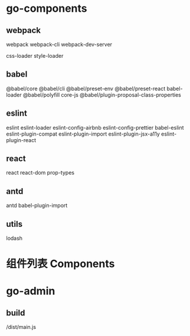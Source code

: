 # go-components

## webpack
webpack
webpack-cli
webpack-dev-server

css-loader
style-loader

## babel
@babel/core
@babel/cli
@babel/preset-env
@babel/preset-react
babel-loader
@babel/polyfill
core-js
@babel/plugin-proposal-class-properties

## eslint
eslint
eslint-loader
eslint-config-airbnb
eslint-config-prettier
babel-eslint
eslint-plugin-compat
eslint-plugin-import
eslint-plugin-jsx-a11y
eslint-plugin-react


## react
react
react-dom
prop-types

## antd
antd
babel-plugin-import

## utils
lodash

# 组件列表 Components

# go-admin

## build
/dist/main.js

